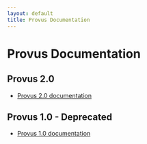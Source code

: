 ```yaml
---
layout: default
title: Provus Documentation
---
```


# Provus Documentation
## Provus 2.0

* [Provus 2.0 documentation](provus_2/index.md)

## Provus 1.0 - Deprecated

* [Provus 1.0 documentation](provus_1/index.md)